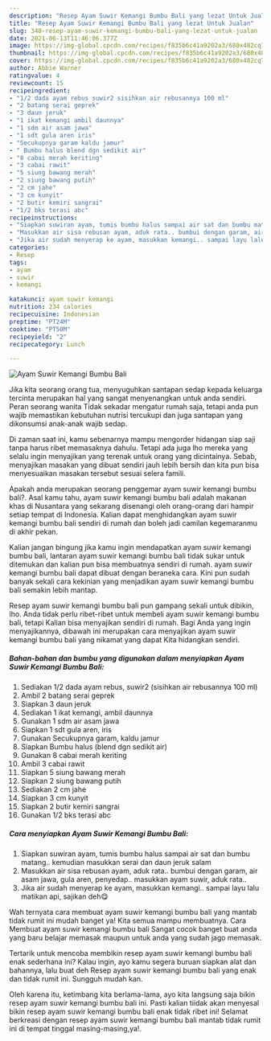```yaml
---
description: "Resep Ayam Suwir Kemangi Bumbu Bali yang lezat Untuk Jualan"
title: "Resep Ayam Suwir Kemangi Bumbu Bali yang lezat Untuk Jualan"
slug: 348-resep-ayam-suwir-kemangi-bumbu-bali-yang-lezat-untuk-jualan
date: 2021-06-13T11:46:06.377Z
image: https://img-global.cpcdn.com/recipes/f835b6c41a9202a3/680x482cq70/ayam-suwir-kemangi-bumbu-bali-foto-resep-utama.jpg
thumbnail: https://img-global.cpcdn.com/recipes/f835b6c41a9202a3/680x482cq70/ayam-suwir-kemangi-bumbu-bali-foto-resep-utama.jpg
cover: https://img-global.cpcdn.com/recipes/f835b6c41a9202a3/680x482cq70/ayam-suwir-kemangi-bumbu-bali-foto-resep-utama.jpg
author: Abbie Warner
ratingvalue: 4
reviewcount: 15
recipeingredient:
- "1/2 dada ayam rebus suwir2 sisihkan air rebusannya 100 ml"
- "2 batang serai geprek"
- "3 daun jeruk"
- "1 ikat kemangi ambil daunnya"
- "1 sdm air asam jawa"
- "1 sdt gula aren iris"
- "Secukupnya garam kaldu jamur"
- " Bumbu halus blend dgn sedikit air"
- "8 cabai merah keriting"
- "3 cabai rawit"
- "5 siung bawang merah"
- "2 siung bawang putih"
- "2 cm jahe"
- "3 cm kunyit"
- "2 butir kemiri sangrai"
- "1/2 bks terasi abc"
recipeinstructions:
- "Siapkan suwiran ayam, tumis bumbu halus sampai air sat dan bumbu matang.. kemudian masukkan serai dan daun jeruk salam"
- "Masukkan air sisa rebusan ayam, aduk rata.. bumbui dengan garam, air asam jawa, gula aren, penyedap.. masukkan ayam suwir, aduk rata.."
- "Jika air sudah menyerap ke ayam, masukkan kemangi.. sampai layu lalu matikan api, sajikan deh😋"
categories:
- Resep
tags:
- ayam
- suwir
- kemangi

katakunci: ayam suwir kemangi 
nutrition: 234 calories
recipecuisine: Indonesian
preptime: "PT24M"
cooktime: "PT50M"
recipeyield: "2"
recipecategory: Lunch

---
```



![Ayam Suwir Kemangi Bumbu Bali](https://img-global.cpcdn.com/recipes/f835b6c41a9202a3/680x482cq70/ayam-suwir-kemangi-bumbu-bali-foto-resep-utama.jpg)

Jika kita seorang orang tua, menyuguhkan santapan sedap kepada keluarga tercinta merupakan hal yang sangat menyenangkan untuk anda sendiri. Peran seorang  wanita Tidak sekadar mengatur rumah saja, tetapi anda pun wajib memastikan kebutuhan nutrisi tercukupi dan juga santapan yang dikonsumsi anak-anak wajib sedap.

Di zaman  saat ini, kamu sebenarnya mampu mengorder hidangan siap saji tanpa harus ribet memasaknya dahulu. Tetapi ada juga lho mereka yang selalu ingin menyajikan yang terenak untuk orang yang dicintainya. Sebab, menyajikan masakan yang dibuat sendiri jauh lebih bersih dan kita pun bisa menyesuaikan masakan tersebut sesuai selera famili. 



Apakah anda merupakan seorang penggemar ayam suwir kemangi bumbu bali?. Asal kamu tahu, ayam suwir kemangi bumbu bali adalah makanan khas di Nusantara yang sekarang disenangi oleh orang-orang dari hampir setiap tempat di Indonesia. Kalian dapat menghidangkan ayam suwir kemangi bumbu bali sendiri di rumah dan boleh jadi camilan kegemaranmu di akhir pekan.

Kalian jangan bingung jika kamu ingin mendapatkan ayam suwir kemangi bumbu bali, lantaran ayam suwir kemangi bumbu bali tidak sukar untuk ditemukan dan kalian pun bisa membuatnya sendiri di rumah. ayam suwir kemangi bumbu bali dapat dibuat dengan beraneka cara. Kini pun sudah banyak sekali cara kekinian yang menjadikan ayam suwir kemangi bumbu bali semakin lebih mantap.

Resep ayam suwir kemangi bumbu bali pun gampang sekali untuk dibikin, lho. Anda tidak perlu ribet-ribet untuk membeli ayam suwir kemangi bumbu bali, tetapi Kalian bisa menyajikan sendiri di rumah. Bagi Anda yang ingin menyajikannya, dibawah ini merupakan cara menyajikan ayam suwir kemangi bumbu bali yang nikamat yang dapat Kita hidangkan sendiri.

<!--inarticleads1-->

##### Bahan-bahan dan bumbu yang digunakan dalam menyiapkan Ayam Suwir Kemangi Bumbu Bali:

1. Sediakan 1/2 dada ayam rebus, suwir2 (sisihkan air rebusannya 100 ml)
1. Ambil 2 batang serai geprek
1. Siapkan 3 daun jeruk
1. Sediakan 1 ikat kemangi, ambil daunnya
1. Gunakan 1 sdm air asam jawa
1. Siapkan 1 sdt gula aren, iris
1. Gunakan Secukupnya garam, kaldu jamur
1. Siapkan  Bumbu halus (blend dgn sedikit air)
1. Gunakan 8 cabai merah keriting
1. Ambil 3 cabai rawit
1. Siapkan 5 siung bawang merah
1. Siapkan 2 siung bawang putih
1. Sediakan 2 cm jahe
1. Siapkan 3 cm kunyit
1. Siapkan 2 butir kemiri sangrai
1. Gunakan 1/2 bks terasi abc




<!--inarticleads2-->

##### Cara menyiapkan Ayam Suwir Kemangi Bumbu Bali:

1. Siapkan suwiran ayam, tumis bumbu halus sampai air sat dan bumbu matang.. kemudian masukkan serai dan daun jeruk salam
1. Masukkan air sisa rebusan ayam, aduk rata.. bumbui dengan garam, air asam jawa, gula aren, penyedap.. masukkan ayam suwir, aduk rata..
1. Jika air sudah menyerap ke ayam, masukkan kemangi.. sampai layu lalu matikan api, sajikan deh😋




Wah ternyata cara membuat ayam suwir kemangi bumbu bali yang mantab tidak rumit ini mudah banget ya! Kita semua mampu membuatnya. Cara Membuat ayam suwir kemangi bumbu bali Sangat cocok banget buat anda yang baru belajar memasak maupun untuk anda yang sudah jago memasak.

Tertarik untuk mencoba membikin resep ayam suwir kemangi bumbu bali enak sederhana ini? Kalau ingin, ayo kamu segera buruan siapkan alat dan bahannya, lalu buat deh Resep ayam suwir kemangi bumbu bali yang enak dan tidak rumit ini. Sungguh mudah kan. 

Oleh karena itu, ketimbang kita berlama-lama, ayo kita langsung saja bikin resep ayam suwir kemangi bumbu bali ini. Pasti kalian tiidak akan menyesal bikin resep ayam suwir kemangi bumbu bali enak tidak ribet ini! Selamat berkreasi dengan resep ayam suwir kemangi bumbu bali mantab tidak rumit ini di tempat tinggal masing-masing,ya!.

